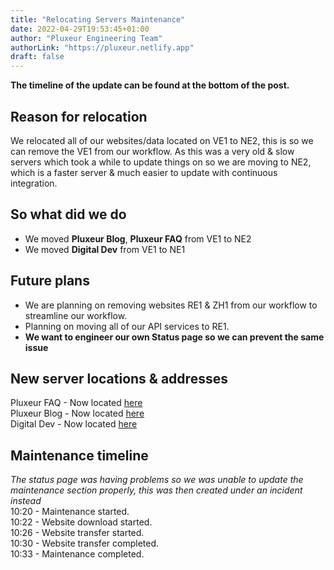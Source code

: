 ```yaml
---
title: "Relocating Servers Maintenance"
date: 2022-04-29T19:53:45+01:00
author: "Pluxeur Engineering Team"
authorLink: "https://pluxeur.netlify.app"
draft: false
---
```


**The timeline of the update can be found at the bottom of the post.**

## Reason for relocation
We relocated all of our websites/data located on VE1 to NE2, this is so we can remove the VE1 from our workflow. As this was a very old & slow servers which took a while to update things on so we are moving to NE2, which is a faster server & much easier to update with continuous integration.

## So what did we do
- We moved **Pluxeur Blog**, **Pluxeur FAQ** from VE1 to NE2
- We moved **Digital Dev** from VE1 to NE1

## Future plans
- We are planning on removing websites RE1 & ZH1 from our workflow to streamline our workflow.
- Planning on moving all of our API services to RE1.
- **We want to engineer our own Status page so we can prevent the same issue**

## New server locations & addresses
Pluxeur FAQ - Now located [here](https://pluxeur-faq.netlify.app/)  
Pluxeur Blog - Now located [here](https://pluxeur-blog.netlify.app/)  
Digital Dev - Now located [here](https://digital-dev.netlify.app/)  

## Maintenance timeline
*The status page was having problems so we was unable to update the maintenance section properly, this was then created under an incident instead*  
10:20 - Maintenance started.  
10:22 - Website download started.  
10:26 - Website transfer started.  
10:30 - Website transfer completed.  
10:33 - Maintenance completed.  

